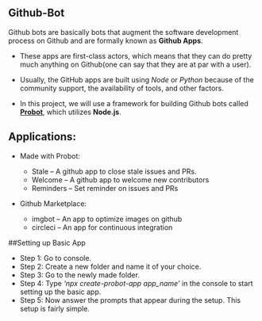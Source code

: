 ## Github-Bot

Github bots are basically bots that augment the software development process on Github and are formally known as **Github Apps**. 
  * These apps are first-class actors, which means that they can do pretty much anything on Github(one can say that they are at par with a user).

  * Usually, the GitHub apps are built using *Node* or *Python* because of the community support, the availability of tools, and other factors. 
  
  * In this project, we will use a framework for building Github bots called [**Probot**](https://github.com/probot/probot), which utilizes **Node.js**.

## Applications:

 * Made with Probot:

   * Stale – A github app to close stale issues and PRs.
   * Welcome – A github app to welcome new contributors
   * Reminders – Set reminder on issues and PRs

 * Github Marketplace:

   * imgbot – An app to optimize images on github
   * circleci – An app for continuous integration

##Setting up Basic App

 * Step 1: Go to console.
 * Step 2: Create a new folder and name it of your choice.
 * Step 3: Go to the newly made folder.
 * Step 4: Type *‘npx create-probot-app app_name’* in the console to start setting up the basic app.
 * Step 5: Now answer the prompts that appear during the setup. This setup is fairly simple.
